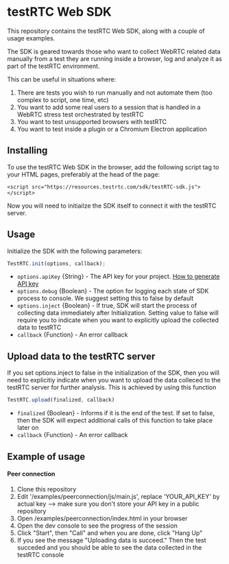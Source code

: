 # testRTC Web SDK
This repository contains the testRTC Web SDK, along with a couple of usage examples.

The SDK is geared towards those who want to collect WebRTC related data manually from a test they are running inside a browser, log and analyze it as part of the testRTC environment.

This can be useful in situations where:
1. There are tests you wish to run manually and not automate them (too complex to script, one time, etc)
2. You want to add some real users to a session that is handled in a WebRTC stress test orchestrated by testRTC
3. You want to test unsupported browsers with testRTC
4. You want to test inside a plugin or a Chromium Electron application


## Installing
To use the testRTC Web SDK in the browser, add the following script tag to your
HTML pages, preferably at the head of the page:
```
<script src="https://resources.testrtc.com/sdk/testRTC-sdk.js"></script>
```

Now you will need to initiailze the SDK itself to connect it with the testRTC server.

## Usage
Initialize the SDK with the following parameters:
```javascript
TestRTC.init(options, callback);
 ```
 * ``options.apiKey`` {String} - The API key for your project. [How to generate API key](https://testrtc.freshdesk.com/support/solutions/articles/9000064726-view-our-api-documentation)
 * ``options.debug`` {Boolean} - The option for logging each state of SDK process to console. We suggest setting this to false by default
 * ``options.inject`` {Boolean} - If true, SDK will start the process of collecting data immediately after Initialization. Setting value to false will require you to indicate when you want to explicitly upload the collected data to testRTC
 * ``callback``  {Function} - An error callback

## Upload data to the testRTC server
If you set options.inject to false in the initialization of the SDK, then you will need to explicitiy indicate when you want to upload the data colleced to the testRTC server for further analysis. This is achieved by using this function
```javascript
TestRTC.upload(finalized, callback)
```
* ``finalized`` {Boolean} - Informs if it is the end of the test. If set to false, then the SDK will expect additional calls of this function to take place later on
* ``callback``  {Function} - An error callback


## Example of usage
#### Peer connection
1. Clone this repository
2. Edit '/examples/peerconnection/js/main.js', replace 'YOUR_API_KEY' by actual key --> make sure you don't store your API key in a public repository
3. Open /examples/peerconnection/index.html in your browser
4. Open the dev console to see the progress of the session
5. Click "Start", then "Call" and when you are done, click "Hang Up"
6. If you see the message "Uploading data is succeed." Then the test succeded and you should be able to see the data collected in the testRTC console
